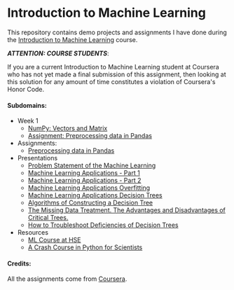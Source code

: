 # Introduction to Machine Learning

This repository contains demo projects and assignments I have done during the [Introduction to Machine Learning][machine-learning] course.

***ATTENTION: COURSE STUDENTS***:

If you are a current Introduction to Machine Learning student at Coursera who has not yet made a final submission of this assignment, then looking at this solution for any amount of time constitutes a violation of Coursera's Honor Code.

#### Subdomains:
- Week 1
	- [NumPy: Vectors and Matrix](./numpy-vectors-matrix)
	- [Assignment: Preprocessing data in Pandas](./assignment-pandas-data-preprocessing)
- Assignments:
	- [Preprocessing data in Pandas](./assignment-pandas-data-preprocessing)
- Presentations
	- [Problem Statement of the Machine Learning](./presentations/1.1-problem-statement-machine-learning.pdf)
	- [Machine Learning Applications - Part 1](./presentations/1.3-machine-learning-applications-1.pdf)
	- [Machine Learning Applications - Part 2](./presentations/1.3-machine-learning-applications-2.pdf)
	- [Machine Learning Applications Overfitting](./presentations/1.4-machine-learning-overfitting.pdf)
	- [Machine Learning Applications Decision Trees](./presentations/1.5-decision-trees.pdf)
	- [Algorithms of Constructing a Decision Tree](./presentations/1.6-algorithms-constructing-decision-tree.pdf)
	- [The Missing Data Treatment. The Advantages and Disadvantages of Critical Trees.](./presentations/1.7-missing-data-treatment.pdf)
	- [How to Troubleshoot Deficiencies of Decision Trees](./presentations/1.8-how-troubleshoot-deficiencies-decision-trees.pdf)
- Resources
	- [ML Course at HSE](https://github.com/esokolov/ml-course-hse)
	- [A Crash Course in Python for Scientists](http://nbviewer.jupyter.org/gist/rpmuller/5920182)

#### Credits:

All the assignments come from [Coursera][machine-learning].

[machine-learning]: https://www.coursera.org/learn/vvedenie-mashinnoe-obuchenie
